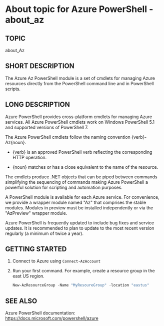 # About topic for Azure PowerShell - about_az 

## TOPIC

about_Az

## SHORT DESCRIPTION

The Azure Az PowerShell module is a set of cmdlets for managing Azure
resources directly from the PowerShell command line and in PowerShell
scripts.

## LONG DESCRIPTION

Azure PowerShell provides cross-platform cmdlets for managing Azure
services. All Azure PowerShell cmdlets work on Windows PowerShell 5.1
and supported versions of PowerShell 7.

The Azure PowerShell cmdlets follow the naming convention
{verb}-Az{noun}.

-   {verb} is an approved PowerShell verb reflecting the corresponding
    HTTP operation.

-   {noun} matches or has a close equivalent to the name of the
    resource.

The cmdlets produce .NET objects that can be piped between commands
simplifying the sequencing of commands making Azure PowerShell a
powerful solution for scripting and automation purposes.

A PowerShell module is available for each Azure service. For
convenience, we provide a wrapper module named "Az" that comprises the
stable modules. Modules in preview must be installed independently or
via the "AzPreview" wrapper module.

Azure PowerShell is frequently updated to include bug fixes and service
updates. It is recommended to plan to update to the most recent version
regularly (a minimum of twice a year).

## GETTING STARTED

1.  Connect to Azure using `Connect-AzAccount`

2.  Run your first command. For example, create a resource group in the
    east US region.
    ```powershell
    New-AzResourceGroup -Name "MyResoureGroup" -location "eastus"
    ```
## SEE ALSO
Azure PowerShell documentation:
https://docs.microsoft.com/powershell/azure
